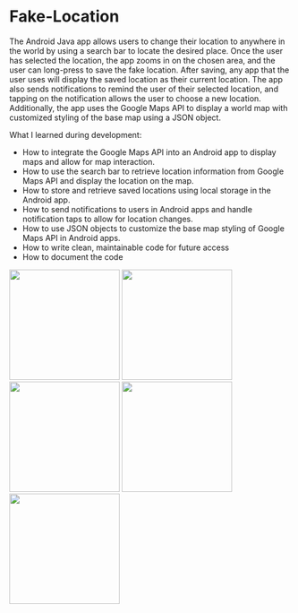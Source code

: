 # Fake-Location
The Android Java app allows users to change their location to anywhere in the world by using a search bar to locate the desired place. Once the user has selected the location, the app zooms in on the chosen area, and the user can long-press to save the fake location. After saving, any app that the user uses will display the saved location as their current location. The app also sends notifications to remind the user of their selected location, and tapping on the notification allows the user to choose a new location. Additionally, the app uses the Google Maps API to display a world map with customized styling of the base map using a JSON object.

What I learned during development:

- How to integrate the Google Maps API into an Android app to display maps and allow for map interaction.
- How to use the search bar to retrieve location information from Google Maps API and display the location on the map.
- How to store and retrieve saved locations using local storage in the Android app.
- How to send notifications to users in Android apps and handle notification taps to allow for location changes.
- How to use JSON objects to customize the base map styling of Google Maps API in Android apps.
- How to write clean, maintainable code for future access
- How to document the code

<img src="https://user-images.githubusercontent.com/81863134/226012098-62cefd19-0eaf-490a-9db4-222c178b1875.png" width="197"> <img src="https://user-images.githubusercontent.com/81863134/226012256-93d66bc9-712b-444f-a9fa-779e3471cbed.png" width="197"> <img src="https://user-images.githubusercontent.com/81863134/226012437-6e46d06b-24c9-4b30-8306-375339cccd3f.png" width="197"> <img src="https://user-images.githubusercontent.com/81863134/226012446-7d6d733d-4120-471d-b50d-ac0ced3a36e2.png" width="197"> <img src="https://user-images.githubusercontent.com/81863134/226012452-29843602-87fb-4f29-a46f-1a08c9b2b99f.png" width="197">
